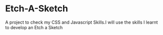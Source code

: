 # Etch-A-Sketch
A project to check my CSS and Javascript Skills.I will use the skills I learnt to develop an Etch a Sketch
